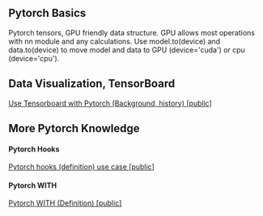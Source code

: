 ## Pytorch Basics
Pytorch tensors, GPU friendly data structure. GPU allows most operations with nn module and any calculations. Use model.to(device) and data.to(device) to move model and data to GPU (device='cuda') or cpu (device='cpu').

## Data Visualization, TensorBoard
[Use Tensorboard with Pytorch (Background, history) \[public\]](https://ml.learn-to-code.co/skillView.html?skill=IruUXVdkmBoenUoCGcE0)

## More Pytorch Knowledge
#### Pytorch Hooks
[Pytorch hooks (definition) use case \[public\]](https://ml.learn-to-code.co/skillView.html?skill=IcihTl4NenwDnRT3gyc7)


#### Pytorch WITH
[Pytorch WITH (Definition) \[public\]](https://ml.learn-to-code.co/skillView.html?skill=6hCvXsHis0oa87reButo)
